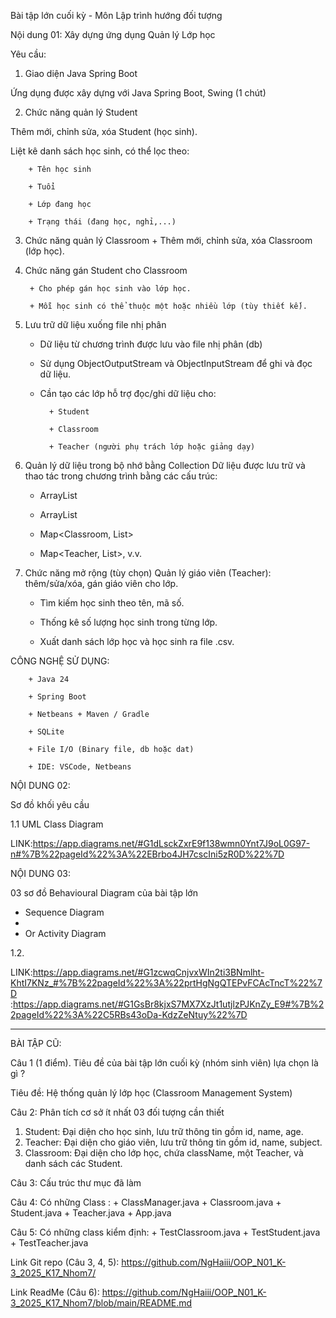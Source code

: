 Bài tập lớn cuối kỳ - Môn Lập trình hướng đối tượng

Nội dung 01:
Xây dựng ứng dụng Quản lý Lớp học

Yêu cầu:
1. Giao diện Java Spring Boot

Ứng dụng được xây dựng với Java Spring Boot, Swing (1 chút)

2. Chức năng quản lý Student

Thêm mới, chỉnh sửa, xóa Student (học sinh).

Liệt kê danh sách học sinh, có thể lọc theo:

  		+ Tên học sinh

		+ Tuổi

		+ Lớp đang học

		+ Trạng thái (đang học, nghỉ,...)

3. Chức năng quản lý Classroom
		+ Thêm mới, chỉnh sửa, xóa Classroom (lớp học).

4. Chức năng gán Student cho Classroom


   		+ Cho phép gán học sinh vào lớp học.

		+ Mỗi học sinh có thể thuộc một hoặc nhiều lớp (tùy thiết kế).

6. Lưu trữ dữ liệu xuống file nhị phân

 	- Dữ liệu từ chương trình được lưu vào file nhị phân (db)

	- Sử dụng ObjectOutputStream và ObjectInputStream để ghi và đọc dữ liệu.

 	- Cần tạo các lớp hỗ trợ đọc/ghi dữ liệu cho:

			+ Student

			+ Classroom

			+ Teacher (người phụ trách lớp hoặc giảng dạy)

7. Quản lý dữ liệu trong bộ nhớ bằng Collection
Dữ liệu được lưu trữ và thao tác trong chương trình bằng các cấu trúc:

	+ ArrayList<Student>

	+ ArrayList<Classroom>

	+ Map<Classroom, List<Student>>

	+ Map<Teacher, List<Classroom>>, v.v.

8. Chức năng mở rộng (tùy chọn)
Quản lý giáo viên (Teacher): thêm/sửa/xóa, gán giáo viên cho lớp.

	- Tìm kiếm học sinh theo tên, mã số.

	- Thống kê số lượng học sinh trong từng lớp.

	- Xuất danh sách lớp học và học sinh ra file .csv.

CÔNG NGHỆ SỬ DỤNG:
		
  		+ Java 24 

		+ Spring Boot

		+ Netbeans + Maven / Gradle

		+ SQLite

		+ File I/O (Binary file, db hoặc dat)

		+ IDE: VSCode, Netbeans



NỘI DUNG 02:

Sơ đồ khối yêu cầu

1.1 UML Class Diagram

LINK:https://app.diagrams.net/#G1dLsckZxrE9f138wmn0Ynt7J9oL0G97-n#%7B%22pageId%22%3A%22EBrbo4JH7cscIni5zR0D%22%7D


NỘI DUNG 03:

03 sơ đồ Behavioural Diagram của bài tập lớn

+ Sequence Diagram
+ 
+ Or Activity Diagram

1.2.

LINK:https://app.diagrams.net/#G1zcwqCnjvxWIn2ti3BNmlht-KhtI7KNz_#%7B%22pageId%22%3A%22prtHgNgQTEPvFCAcTncT%22%7D
    :https://app.diagrams.net/#G1GsBr8kjxS7MX7XzJt1utjlzPJKnZy_E9#%7B%22pageId%22%3A%22C5RBs43oDa-KdzZeNtuy%22%7D






-------------------------------------------------------------------------------------


BÀI TẬP CŨ:

Câu 1 (1 điểm). Tiêu đề của bài tập lớn cuối kỳ (nhóm sinh viên) lựa chọn là gì ? 

Tiêu đề: Hệ thống quản lý lớp học (Classroom Management System)

Câu 2: Phân tích cơ sở ít nhất 03 đối tượng cần thiết  
1. Student: Đại diện cho học sinh, lưu trữ thông tin gồm id, name, age.  
2. Teacher: Đại diện cho giáo viên, lưu trữ thông tin gồm id, name, subject.  
3. Classroom: Đại diện cho lớp học, chứa className, một Teacher, và danh sách các Student.

Câu 3: Cấu trúc thư mục đã làm

Câu 4: Có những Class : + ClassManager.java
                        + Classroom.java
                        + Student.java
                        + Teacher.java
                        + App.java
                        
Câu 5: Có những class kiểm định: + TestClassroom.java
                                 + TestStudent.java
                                 + TestTeacher.java

Link Git repo (Câu 3, 4, 5): https://github.com/NgHaiii/OOP_N01_K-3_2025_K17_Nhom7/

Link ReadMe (Câu 6): https://github.com/NgHaiii/OOP_N01_K-3_2025_K17_Nhom7/blob/main/README.md
